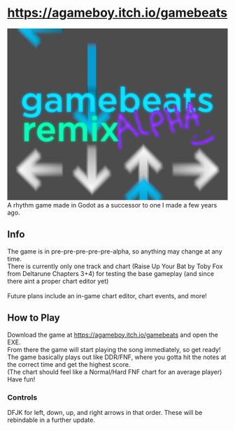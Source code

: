 # https://agameboy.itch.io/gamebeats
![whay](/gbrCover.png)\
A rhythm game made in Godot as a successor to one I made a few years ago.
## Info
The game is in pre-pre-pre-pre-pre-alpha, so anything may change at any time.\
There is currently only one track and chart (Raise Up Your Bat by Toby Fox from Deltarune Chapters 3+4)
for testing the base gameplay (and since there aint a proper chart editor yet)\
\
Future plans include an in-game chart editor, chart events, and more!
## How to Play
Download the game at https://agameboy.itch.io/gamebeats and open the EXE.\
From there the game will start playing the song immediately, so get ready!\
The game basically plays out like DDR/FNF, where you gotta hit the notes at the correct time and get the highest score.\
(The chart should feel like a Normal/Hard FNF chart for an average player)\
Have fun!
### Controls
DFJK for left, down, up, and right arrows in that order. These will be rebindable in a further update.
